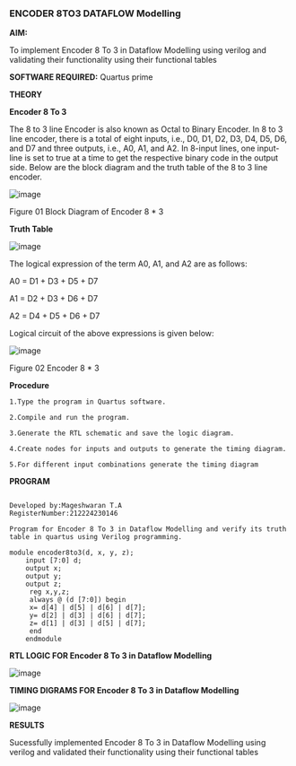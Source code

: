 ### ENCODER 8TO3 DATAFLOW Modelling

**AIM:**

To implement  Encoder 8 To 3 in Dataflow Modelling using verilog and validating their functionality using their functional tables

**SOFTWARE REQUIRED:** Quartus prime

**THEORY**

**Encoder 8 To 3**

The 8 to 3 line Encoder is also known as Octal to Binary Encoder. In 8 to 3 line encoder, there is a total of eight inputs, i.e., D0, D1, D2, D3, D4, D5, D6, and D7 and three outputs, i.e., A0, A1, and A2. In 8-input lines, one input-line is set to true at a time to get the respective binary code in the output side. Below are the block diagram and the truth table of the 8 to 3 line encoder.

![image](https://github.com/naavaneetha/ENCODER8TO3DATAFLOW/assets/154305477/0bc242c1-eb9e-4c47-afe5-30428470efc3)

Figure 01  Block Diagram of Encoder 8 * 3

**Truth Table**

![image](https://github.com/naavaneetha/ENCODER8TO3DATAFLOW/assets/154305477/35496b14-ae6e-4cd1-9abd-d6736b576575)

The logical expression of the term A0, A1, and A2 are as follows:

A0 = D1 + D3 + D5 + D7

A1 = D2 + D3 + D6 + D7

A2 = D4 + D5 + D6 + D7

Logical circuit of the above expressions is given below:

![image](https://github.com/naavaneetha/ENCODER8TO3DATAFLOW/assets/154305477/95acaee6-c873-4c75-89eb-ef09fb158053)

Figure 02  Encoder 8 * 3

**Procedure**
```
1.Type the program in Quartus software.

2.Compile and run the program.

3.Generate the RTL schematic and save the logic diagram.

4.Create nodes for inputs and outputs to generate the timing diagram.

5.For different input combinations generate the timing diagram

```

**PROGRAM**
```

Developed by:Mageshwaran T.A
RegisterNumber:212224230146

```
```
Program for Encoder 8 To 3 in Dataflow Modelling and verify its truth table in quartus using Verilog programming. 

module encoder8to3(d, x, y, z);
    input [7:0] d;
    output x;
    output y;
    output z;
	 reg x,y,z;
	 always @ (d [7:0]) begin
	 x= d[4] | d[5] | d[6] | d[7];
	 y= d[2] | d[3] | d[6] | d[7];
	 z= d[1] | d[3] | d[5] | d[7];
	 end
    endmodule
```



**RTL LOGIC FOR Encoder 8 To 3 in Dataflow Modelling**

![image](https://github.com/user-attachments/assets/7c119da6-7646-4e2d-a10a-009fe636b325)


**TIMING DIGRAMS FOR Encoder 8 To 3 in Dataflow Modelling**

![image](https://github.com/user-attachments/assets/5be56720-86f7-4b57-b997-ad64774896ec)


**RESULTS**

Sucessfully implemented Encoder 8 To 3 in Dataflow Modelling using verilog and validated their functionality using their functional tables




